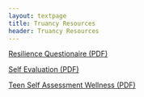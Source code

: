 ```yaml
---
layout: textpage
title: Truancy Resources
header: Truancy Resources
---
```

<a href="/assets/media/resiliencequestionnaire.pdf">Resilience Questionaire (PDF)</a>

<a href= "/assets/media/self_evaluation_en.pdf">Self Evaluation (PDF)</a>

<a href="/assets/media/Teen+Self+Assessment+Wellness.pdf">Teen Self Assessment Wellness (PDF)</a>


